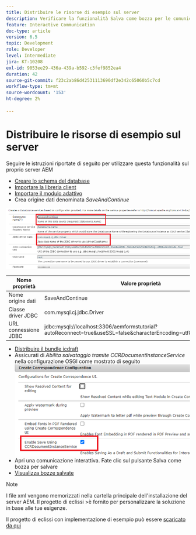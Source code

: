 ```yaml
---
title: Distribuire le risorse di esempio sul server
description: Verificare la funzionalità Salva come bozza per le comunicazioni interattive
feature: Interactive Communication
doc-type: article
version: 6.5
topic: Development
role: Developer
level: Intermediate
jira: KT-10208
exl-id: 9053ee29-436a-439a-b592-c3fef9852ea4
duration: 42
source-git-commit: f23c2ab86d42531113690df2e342c65060b5c7cd
workflow-type: tm+mt
source-wordcount: '153'
ht-degree: 2%

---
```


# Distribuire le risorse di esempio sul server

Seguire le istruzioni riportate di seguito per utilizzare questa funzionalità sul proprio server AEM

* [Creare lo schema del database](assets/icdrafts.sql)
* [Importare la libreria client](assets/icdrafts.zip)
* [Importare il modulo adattivo](assets/SavedDraftsAdaptiveForm.zip)
* Crea origine dati denominata _SaveAndContinue_

![Crea origine dati](assets/data-source.png)

| Nome proprietà | Valore proprietà |
|---|---|
| Nome origine dati | SaveAndContinue |
| Classe driver JDBC | com.mysql.cj.jdbc.Driver |
| URL connessione JDBC | jdbc:mysql://localhost:3306/aemformstutorial?autoReconnect=true&amp;useSSL=false&amp;characterEncoding=utf8&amp;useUnicode=true |

* [Distribuire il bundle icdraft](assets/icdrafts.icdrafts.core-1.0-SNAPSHOT.jar)
* Assicurati di _Abilita salvataggio tramite CCRDocumentInstanceService_ nella configurazione OSGI come mostrato di seguito
  ![Abilita bozze](assets/enable-drafts.png)
* Apri una comunicazione interattiva. Fate clic sul pulsante Salva come bozza per salvare
* [Visualizza bozze salvate](http://localhost:4502/content/dam/formsanddocuments/saveddrafts/jcr:content?wcmmode=disabled)

>[!NOTE]
>I file xml vengono memorizzati nella cartella principale dell&#39;installazione del server AEM. Il progetto di eclissi >è fornito per personalizzare la soluzione in base alle tue esigenze.

Il progetto di eclissi con implementazione di esempio può essere [scaricato da qui](assets/icdrafts-eclipse-project.zip)
